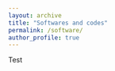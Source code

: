```yaml
---
layout: archive
title: "Softwares and codes"
permalink: /software/
author_profile: true
---
```


Test